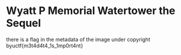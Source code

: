 # Wyatt P Memorial Watertower the Sequel
there is a flag in the metadata of the image under copyright
byuctf{m3t4d4t4_1s_1mp0rt4nt}
